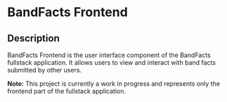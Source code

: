 # BandFacts Frontend

## Description

BandFacts Frontend is the user interface component of the BandFacts fullstack application. It allows users to view and interact with band facts submitted by other users.

**Note:** This project is currently a work in progress and represents only the frontend part of the fullstack application.

